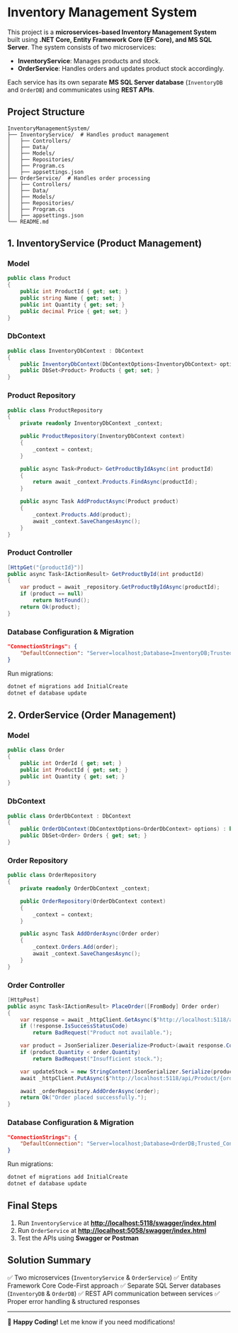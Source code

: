 # Inventory Management System

This project is a **microservices-based Inventory Management System** built using **.NET Core, Entity Framework Core (EF Core), and MS SQL Server**. The system consists of two microservices:

- **InventoryService**: Manages products and stock.
- **OrderService**: Handles orders and updates product stock accordingly.

Each service has its own separate **MS SQL Server database** (`InventoryDB` and `OrderDB`) and communicates using **REST APIs**.

## **Project Structure**

```
InventoryManagementSystem/
├── InventoryService/  # Handles product management
│   ├── Controllers/
│   ├── Data/
│   ├── Models/
│   ├── Repositories/
│   ├── Program.cs
│   ├── appsettings.json
├── OrderService/  # Handles order processing
│   ├── Controllers/
│   ├── Data/
│   ├── Models/
│   ├── Repositories/
│   ├── Program.cs
│   ├── appsettings.json
└── README.md
```

## **1. InventoryService (Product Management)**

### **Model**

```csharp
public class Product
{
    public int ProductId { get; set; }
    public string Name { get; set; }
    public int Quantity { get; set; }
    public decimal Price { get; set; }
}
```

### **DbContext**

```csharp
public class InventoryDbContext : DbContext
{
    public InventoryDbContext(DbContextOptions<InventoryDbContext> options) : base(options) { }
    public DbSet<Product> Products { get; set; }
}
```

### **Product Repository**

```csharp
public class ProductRepository
{
    private readonly InventoryDbContext _context;

    public ProductRepository(InventoryDbContext context)
    {
        _context = context;
    }

    public async Task<Product> GetProductByIdAsync(int productId)
    {
        return await _context.Products.FindAsync(productId);
    }

    public async Task AddProductAsync(Product product)
    {
        _context.Products.Add(product);
        await _context.SaveChangesAsync();
    }
}
```

### **Product Controller**

```csharp
[HttpGet("{productId}")]
public async Task<IActionResult> GetProductById(int productId)
{
    var product = await _repository.GetProductByIdAsync(productId);
    if (product == null)
        return NotFound();
    return Ok(product);
}
```

### **Database Configuration & Migration**

```json
"ConnectionStrings": {
    "DefaultConnection": "Server=localhost;Database=InventoryDB;Trusted_Connection=True;"
}
```

Run migrations:

```sh
dotnet ef migrations add InitialCreate
dotnet ef database update
```

## **2. OrderService (Order Management)**

### **Model**

```csharp
public class Order
{
    public int OrderId { get; set; }
    public int ProductId { get; set; }
    public int Quantity { get; set; }
}
```

### **DbContext**

```csharp
public class OrderDbContext : DbContext
{
    public OrderDbContext(DbContextOptions<OrderDbContext> options) : base(options) { }
    public DbSet<Order> Orders { get; set; }
}
```

### **Order Repository**

```csharp
public class OrderRepository
{
    private readonly OrderDbContext _context;

    public OrderRepository(OrderDbContext context)
    {
        _context = context;
    }

    public async Task AddOrderAsync(Order order)
    {
        _context.Orders.Add(order);
        await _context.SaveChangesAsync();
    }
}
```

### **Order Controller**

```csharp
[HttpPost]
public async Task<IActionResult> PlaceOrder([FromBody] Order order)
{
    var response = await _httpClient.GetAsync($"http://localhost:5118/api/Product/{order.ProductId}");
    if (!response.IsSuccessStatusCode)
        return BadRequest("Product not available.");

    var product = JsonSerializer.Deserialize<Product>(await response.Content.ReadAsStringAsync());
    if (product.Quantity < order.Quantity)
        return BadRequest("Insufficient stock.");

    var updateStock = new StringContent(JsonSerializer.Serialize(product.Quantity - order.Quantity), Encoding.UTF8, "application/json");
    await _httpClient.PutAsync($"http://localhost:5118/api/Product/{order.ProductId}/Stock", updateStock);

    await _orderRepository.AddOrderAsync(order);
    return Ok("Order placed successfully.");
}
```

### **Database Configuration & Migration**

```json
"ConnectionStrings": {
    "DefaultConnection": "Server=localhost;Database=OrderDB;Trusted_Connection=True;"
}
```

Run migrations:

```sh
dotnet ef migrations add InitialCreate
dotnet ef database update
```

## **Final Steps**

1. Run `InventoryService` at [**http://localhost:5118/swagger/index.html**](http://localhost:5118/swagger/index.html)
2. Run `OrderService` at [**http://localhost:5058/swagger/index.html**](http://localhost:5058/swagger/index.html)
3. Test the APIs using **Swagger or Postman**

## **Solution Summary**

✅ Two microservices (`InventoryService` & `OrderService`) ✅ Entity Framework Core Code-First approach ✅ Separate SQL Server databases (`InventoryDB` & `OrderDB`) ✅ REST API communication between services ✅ Proper error handling & structured responses

---

🚀 **Happy Coding!** Let me know if you need modifications!
